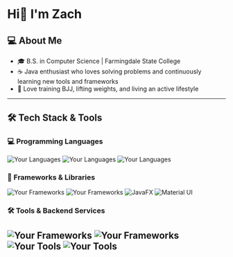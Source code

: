 # Hi👋 I'm Zach

## 💻 About Me

- 🎓 B.S. in Computer Science | Farmingdale State College
- ☕ Java enthusiast who loves solving problems and continuously learning new tools and frameworks
- 🥋 Love training BJJ, lifting weights, and living an active lifestyle

---
## 🛠️ Tech Stack & Tools

### 💻 Programming Languages
![Your Languages](https://img.shields.io/badge/-Java-007396?style=flat&logo=java&logoColor=white) ![Your Languages](https://img.shields.io/badge/-JavaScript-F7DF1E?style=flat&logo=javascript&logoColor=black) ![Your Languages](https://img.shields.io/badge/-Kotlin-7F52FF?style=flat&logo=kotlin&logoColor=white)

### 🔧 Frameworks & Libraries
![Your Frameworks](https://img.shields.io/badge/-React-61DAFB?style=flat&logo=react&logoColor=black) ![Your Frameworks](https://img.shields.io/badge/-Spring_Boot-6DB33F?style=flat&logo=spring&logoColor=white) ![JavaFX](https://img.shields.io/badge/-JavaFX-FF7800?style=flat&logo=java&logoColor=white) ![Material UI](https://img.shields.io/badge/-Material_UI-007FFF?style=flat&logo=material-ui&logoColor=white)

### 🛠️ Tools & Backend Services
![Your Frameworks](https://img.shields.io/badge/-Firebase-FFCA28?style=flat&logo=firebase&logoColor=black) ![Your Frameworks](https://img.shields.io/badge/-Supabase-3ECF8E?style=flat&logo=supabase&logoColor=black) ![Your Tools](https://img.shields.io/badge/-Git-F05032?style=flat&logo=git&logoColor=white) ![Your Tools](https://img.shields.io/badge/-MongoDB-47A248?style=flat&logo=mongodb&logoColor=white)
---
